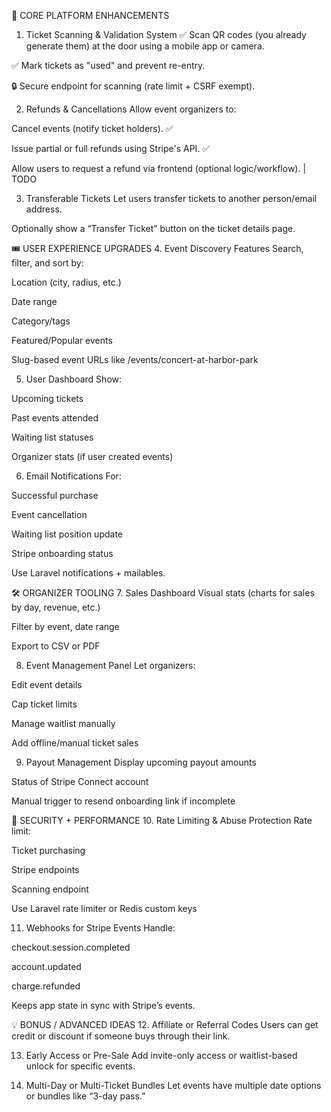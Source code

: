🔑 CORE PLATFORM ENHANCEMENTS
1. Ticket Scanning & Validation System
✅ Scan QR codes (you already generate them) at the door using a mobile app or camera.

✅ Mark tickets as "used" and prevent re-entry.

🔒 Secure endpoint for scanning (rate limit + CSRF exempt).

2. Refunds & Cancellations
Allow event organizers to:

Cancel events (notify ticket holders). ✅

Issue partial or full refunds using Stripe's API. ✅

Allow users to request a refund via frontend (optional logic/workflow). | TODO

3. Transferable Tickets
Let users transfer tickets to another person/email address.

Optionally show a “Transfer Ticket” button on the ticket details page.

🎟️ USER EXPERIENCE UPGRADES
4. Event Discovery Features
Search, filter, and sort by:

Location (city, radius, etc.)

Date range

Category/tags

Featured/Popular events

Slug-based event URLs like /events/concert-at-harbor-park

5. User Dashboard
Show:

Upcoming tickets

Past events attended

Waiting list statuses

Organizer stats (if user created events)

6. Email Notifications
For:

Successful purchase

Event cancellation

Waiting list position update

Stripe onboarding status

Use Laravel notifications + mailables.

🛠️ ORGANIZER TOOLING
7. Sales Dashboard
Visual stats (charts for sales by day, revenue, etc.)

Filter by event, date range

Export to CSV or PDF

8. Event Management Panel
Let organizers:

Edit event details

Cap ticket limits

Manage waitlist manually

Add offline/manual ticket sales

9. Payout Management
Display upcoming payout amounts

Status of Stripe Connect account

Manual trigger to resend onboarding link if incomplete

🔐 SECURITY + PERFORMANCE
10. Rate Limiting & Abuse Protection
Rate limit:

Ticket purchasing

Stripe endpoints

Scanning endpoint

Use Laravel rate limiter or Redis custom keys

11. Webhooks for Stripe Events
Handle:

checkout.session.completed

account.updated

charge.refunded

Keeps app state in sync with Stripe’s events.

💡 BONUS / ADVANCED IDEAS
12. Affiliate or Referral Codes
Users can get credit or discount if someone buys through their link.

13. Early Access or Pre-Sale
Add invite-only access or waitlist-based unlock for specific events.

14. Multi-Day or Multi-Ticket Bundles
Let events have multiple date options or bundles like “3-day pass.”
